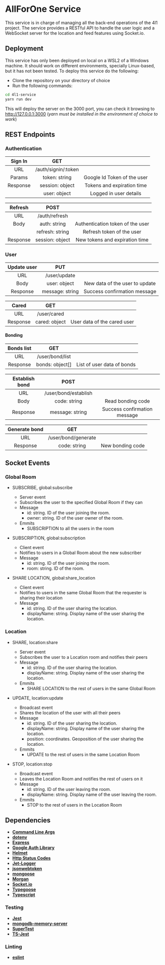 # AllForOne Service
This service is in charge of managing all the back-end operations of the 4l1 project.
The service provides a RESTful API to handle the user logic and a WebSocket server
for the location and feed features using Socket.io. 

## Deployment
This service has only been deployed on local on a WSL2 of a Windows machine.
It should work on different environments, specially Linux-based, but it has not been tested.
To deploy this service do the following:

* Clone the repository on your directory of choice
* Run the following commands:
```sh
cd 4l1-service
yarn run dev
```

This will deploy the server on the 3000 port, you can check it browsing to http://127.0.0.1:3000 (*yarn must be installed in the environment of choice to work*)

## REST Endpoints

### Authentication

| Sign In	| GET        			|											|
|:-:		| :-:					|:-:										|
| URL     	| /auth/signin/:token	|											|
| Params    | token: string			| Google Id Token of the user 				|
| Response	| session: object		| Tokens and expiration time				|
|			| user: object			| Logged in user details					|

| Refresh	| POST					|											|
|:-:		| :-:					|:-:										|
| URL     	| /auth/refresh			|											|
| Body	    | auth: string			| Authentication token of the user			|
| 	    	| refresh: string		| Refresh token of the user 				|
| Response	| session: object		| New tokens and expiration time			|

### User

| Update user	| PUT         			|											|
|:-:			| :-:					|:-:										|
| URL     		| /user/update			|											|
| Body	    	| user: object			| New data of the user to update			|
| Response		| message: string		| Success confirmation message				|

| Cared			| GET           		|											|
|:-:			| :-:					|:-:										|
| URL     		| /user/cared			|											|
| Response		| cared: object			| User data of the cared user				|

#### Bonding

| Bonds list	| GET           		|											|
|:-:			| :-:					|:-:										|
| URL     		| /user/bond/list		|											|
| Response		| bonds: object[]		| List of user data of bonds				|

| Establish bond| POST           		|											|
|:-:			| :-:					|:-:										|
| URL     		| /user/bond/establish	|											|
| Body	    	| code: string			| Read bonding code							|
| Response		| message: string		| Success confirmation message				|

| Generate bond	| GET           		|											|
|:-:			| :-:					|:-:										|
| URL     		| /user/bond/generate	|											|
| Response		| code: string			| New bonding code							|

## Socket Events

### Global Room

* SUBSCRIBE, global:subscribe
	* Server event
	* Subscribes the user to the specified Global Room if they can
	* Message
		* id: string. ID of the user joining the room.
		* owner: string. ID of the user owner of the room.
	* Emmits
		* SUBSCRIPTION to all the users in the room	

* SUBSCRIPTION, global:subscription
	* Client event
	* Notifies to users in a Global Room about the new subscriber
	* Message
		* id: string. ID of the user joining the room.
		* room: string. ID of the room.	

* SHARE LOCATION, global:share_location
	* Client event
	* Notifies to users in the same Global Room that the requester is sharing their location
	* Message
		* id: string. ID of the user sharing the location.
		* displayName: string. Display name of the user sharing the location.	


### Location

* SHARE, location:share
	* Server event
	* Subscribes the user to a Location room and notifies their peers
	* Message
		* id: string. ID of the user sharing the location.
		* displayName: string. Display name of the user sharing the location.
	* Emmits
		* SHARE LOCATION to the rest of users in the same Global Room	

* UPDATE, location:update
	* Broadcast event
	* Shares the location of the user with all their peers
	* Message
		* id: string. ID of the user sharing the location.
		* displayName: string. Display name of the user sharing the location.
		* position: coordinates. Geoposition of the user sharing the location.	
	* Emmits
		* UPDATE to the rest of users in the same Location Room	

* STOP, location:stop
	* Broadcast event
	* Leaves the Location Room and notifies the rest of users on it
	* Message
		* id: string. ID of the user leaving the room.
		* displayName: string. Display name of the user leaving the room.
	* Emmits
		* STOP to the rest of users in the Location Room	


## Dependencies
* [**Command Line Args**](https://www.npmjs.com/package/command-line-args)
* [**dotenv**](https://www.npmjs.com/package/dotenv)
* [**Express**](https://www.npmjs.com/package/express)
* [**Google Auth Library**](https://www.npmjs.com/package/google-auth-library)
* [**Helmet**](https://www.npmjs.com/package/helmet)
* [**Http Status Codes**](https://www.npmjs.com/package/http-status-codes)
* [**Jet-Logger**](https://www.npmjs.com/package/jet-logger)
* [**jsonwebtoken**](https://www.npmjs.com/package/jsonwebtoken)
* [**mongoose**](https://www.npmjs.com/package/mongoose)
* [**Morgan**](https://www.npmjs.com/package/morgan)
* [**Socket.io**](https://www.npmjs.com/package/socket.io)
* [**Typegoose**](https://www.npmjs.com/package/@typegoose/typegoose)
* [**Typescript**](https://www.npmjs.com/package/typescript)

### Testing
* [**Jest**](https://www.npmjs.com/package/jest) 
* [**mongodb-memory-server**](https://www.npmjs.com/package/mongodb-memory-server)
* [**SuperTest**](https://www.npmjs.com/package/supertest)
* [**TS-Jest**](https://www.npmjs.com/package/ts-jest)

### Linting
* [**eslint**](https://www.npmjs.com/package/eslint)